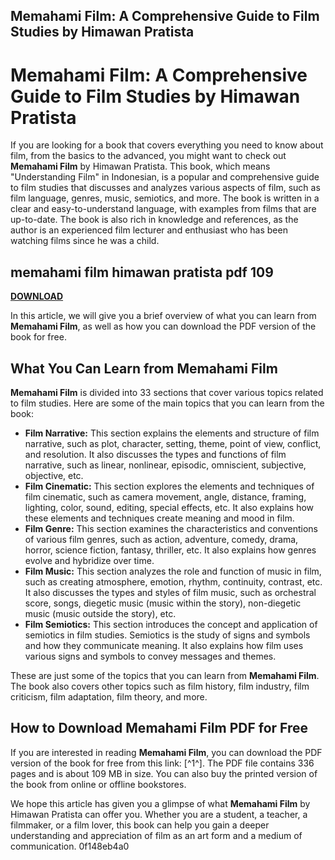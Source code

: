 ## Memahami Film: A Comprehensive Guide to Film Studies by Himawan Pratista

  
# Memahami Film: A Comprehensive Guide to Film Studies by Himawan Pratista
 
If you are looking for a book that covers everything you need to know about film, from the basics to the advanced, you might want to check out **Memahami Film** by Himawan Pratista. This book, which means "Understanding Film" in Indonesian, is a popular and comprehensive guide to film studies that discusses and analyzes various aspects of film, such as film language, genres, music, semiotics, and more. The book is written in a clear and easy-to-understand language, with examples from films that are up-to-date. The book is also rich in knowledge and references, as the author is an experienced film lecturer and enthusiast who has been watching films since he was a child.
 
## memahami film himawan pratista pdf 109


[**DOWNLOAD**](https://lomasmavi.blogspot.com/?c=2tKJJX)

 
In this article, we will give you a brief overview of what you can learn from **Memahami Film**, as well as how you can download the PDF version of the book for free.
 
## What You Can Learn from Memahami Film
 
**Memahami Film** is divided into 33 sections that cover various topics related to film studies. Here are some of the main topics that you can learn from the book:
 
- **Film Narrative:** This section explains the elements and structure of film narrative, such as plot, character, setting, theme, point of view, conflict, and resolution. It also discusses the types and functions of film narrative, such as linear, nonlinear, episodic, omniscient, subjective, objective, etc.
- **Film Cinematic:** This section explores the elements and techniques of film cinematic, such as camera movement, angle, distance, framing, lighting, color, sound, editing, special effects, etc. It also explains how these elements and techniques create meaning and mood in film.
- **Film Genre:** This section examines the characteristics and conventions of various film genres, such as action, adventure, comedy, drama, horror, science fiction, fantasy, thriller, etc. It also explains how genres evolve and hybridize over time.
- **Film Music:** This section analyzes the role and function of music in film, such as creating atmosphere, emotion, rhythm, continuity, contrast, etc. It also discusses the types and styles of film music, such as orchestral score, songs, diegetic music (music within the story), non-diegetic music (music outside the story), etc.
- **Film Semiotics:** This section introduces the concept and application of semiotics in film studies. Semiotics is the study of signs and symbols and how they communicate meaning. It also explains how film uses various signs and symbols to convey messages and themes.

These are just some of the topics that you can learn from **Memahami Film**. The book also covers other topics such as film history, film industry, film criticism, film adaptation, film theory, and more.
 
## How to Download Memahami Film PDF for Free
 
If you are interested in reading **Memahami Film**, you can download the PDF version of the book for free from this link: [^1^]. The PDF file contains 336 pages and is about 109 MB in size. You can also buy the printed version of the book from online or offline bookstores.
 
We hope this article has given you a glimpse of what **Memahami Film** by Himawan Pratista can offer you. Whether you are a student, a teacher, a filmmaker, or a film lover, this book can help you gain a deeper understanding and appreciation of film as an art form and a medium of communication.
 0f148eb4a0
